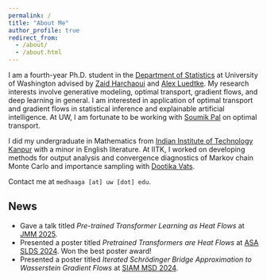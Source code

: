 ```yaml
---
permalink: /
title: "About Me"
author_profile: true
redirect_from: 
  - /about/
  - /about.html
---
```


I am a fourth-year Ph.D. student in the [Department of Statistics](https://stat.uw.edu/) at University of Washington advised by [Zaid Harchaoui](https://faculty.washington.edu/zaid/) and [Alex Luedtke](https://www.alexluedtke.com/). My research interests involve generative modeling, optimal transport, gradient flows, and deep learning in general. I am interested in application of optimal transport and gradient flows in statistical inference and explainable artificial intelligence. At UW, I am fortunate to be working with [Soumik Pal](https://sites.math.washington.edu//~soumik/) on optimal transport.

I did my undergraduate in Mathematics from [Indian Institute of Technology Kanpur](https://www.iitk.ac.in/) with a minor in English literature. At IITK, I worked on developing methods for output analysis and convergence diagnostics of Markov chain Monte Carlo and importance sampling with [Dootika Vats](https://dvats.github.io).

Contact me at `medhaaga [at] uw [dot] edu`.

## News

- Gave a talk titled *Pre-trained Transformer Learning as Heat Flows* at [JMM 2025](https://jointmathematicsmeetings.org/meetings/national/jmm2025/2314_program.html).
- Presented a poster titled *Pretrained Transformers are Heat Flows* at [ASA SLDS 2024](https://sites.google.com/view/slds2024/menu?authuser=0). Won the best poster award!
- Presented a poster titled *Iterated Schrödinger Bridge Approximation to Wasserstein Gradient Flows* at [SIAM MSD 2024](https://www.siam.org/conferences-events/siam-conferences/mds24/). 
